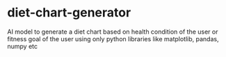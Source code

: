 # diet-chart-generator
AI model to generate a diet chart based on health condition of the user or fitness goal of the user using only python libraries like matplotlib, pandas, numpy etc
